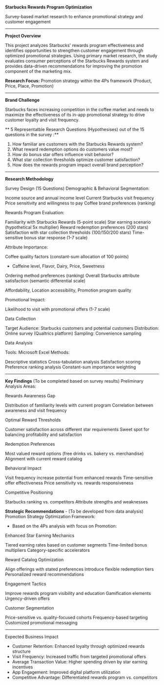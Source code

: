 **Starbucks Rewards Program Optimization**

Survey-based market research to enhance promotional strategy and customer engagement

---

**Project Overview**

This project analyzes Starbucks' rewards program effectiveness and identifies opportunities to strengthen customer engagement through optimized promotional strategies. Using primary market research, the study evaluates consumer perceptions of the Starbucks Rewards system and provides data-driven recommendations for improving the promotion component of the marketing mix.

**Research Focus:** Promotion strategy within the 4Ps framework (Product, Price, Place, Promotion)

-----

**Brand Challenge**

Starbucks faces increasing competition in the coffee market and needs to maximize the effectiveness of its in-app promotional strategy to drive customer loyalty and visit frequency.

** 5 Representatble Research Questions (Hypothesises) out of the 15 questions in the survey :**

1. How familiar are customers with the Starbucks Rewards system?
2. What reward redemption options do customers value most?
3. How do bonus star offers influence visit behavior?
4. What star collection thresholds optimize customer satisfaction?
5. How does the rewards program impact overall brand perception?

----

**Research Methodology**

Survey Design (15 Questions)
Demographic & Behavioral Segmentation:

Income source and annual income level
Current Starbucks visit frequency
Price sensitivity and willingness to pay
Coffee brand preferences (ranking)

Rewards Program Evaluation:

Familiarity with Starbucks Rewards (5-point scale)
Star earning scenario (hypothetical 5x multiplier)
Reward redemption preferences (200 stars)
Satisfaction with star collection thresholds (100/150/200 stars)
Time-sensitive bonus star response (1-7 scale)

Attribute Importance:

Coffee quality factors (constant-sum allocation of 100 points)

  - Caffeine level, Flavor, Dairy, Price, Sweetness


Ordering method preferences (ranking)
Overall Starbucks attribute satisfaction (semantic differential scale)

Affordability, Location accessibility, Promotion program quality



Promotional Impact:

Likelihood to visit with promotional offers (1-7 scale)

Data Collection

Target Audience: Starbucks customers and potential customers
Distribution: Online survey (Qualtrics platform)
Sampling: Convenience sampling

Data Analysis

Tools: Microsoft Excel
Methods:

Descriptive statistics
Cross-tabulation analysis
Satisfaction scoring
Preference ranking analysis
Constant-sum importance weighting


---
**Key Findings**
(To be completed based on survey results)
Preliminary Analysis Areas:

Rewards Awareness Gap

Distribution of familiarity levels with current program
Correlation between awareness and visit frequency


Optimal Reward Thresholds

Customer satisfaction across different star requirements
Sweet spot for balancing profitability and satisfaction


Redemption Preferences

Most valued reward options (free drinks vs. bakery vs. merchandise)
Alignment with current reward catalog


Behavioral Impact

Visit frequency increase potential from enhanced rewards
Time-sensitive offer effectiveness
Price sensitivity vs. rewards responsiveness


Competitive Positioning

Starbucks ranking vs. competitors
Attribute strengths and weaknesses




**Strategic Recommendations** - (To be developed from data analysis)
Promotion Strategy Optimization Framework:
- Based on the 4Ps analysis with focus on Promotion:

Enhanced Star Earning Mechanics

Tiered earning rates based on customer segments
Time-limited bonus multipliers
Category-specific accelerators


Reward Catalog Optimization

Align offerings with stated preferences
Introduce flexible redemption tiers
Personalized reward recommendations


Engagement Tactics

Improve rewards program visibility and education
Gamification elements
Urgency-driven offers


Customer Segmentation

Price-sensitive vs. quality-focused cohorts
Frequency-based targeting
Customized promotional messaging

---

Expected Business Impact
- Customer Retention: Enhanced loyalty through optimized rewards structure
- Visit Frequency: Increased traffic from targeted promotional offers
- Average Transaction Value: Higher spending driven by star earning incentives
- App Engagement: Improved digital platform utilization
- Competitive Advantage: Differentiated rewards program vs. competitors


